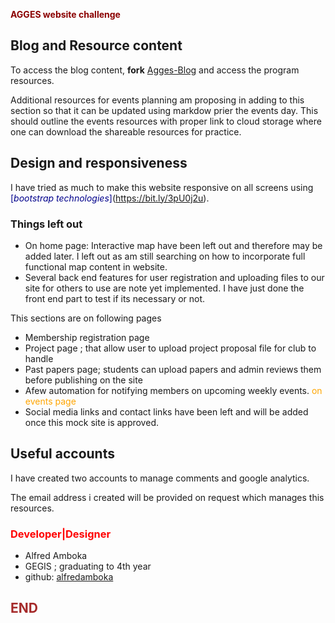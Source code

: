 <span style = "color: darkred">**AGGES website challenge**</span>
<!-- AGGES website challenge 

Points to note:
       Am a beginner when i comes to developing complete projects like this.
       There are also issues which may need fixing.
       Most importantly  blog content and main site content are separate and am trying to figure out how to merge them to single repository. This happened as initially i started working using bootstrap and later switched to jerky. This imply that blog repository will be fork from my github repo
-->

##  Blog and Resource content

To access the blog content, **fork**  [Agges-Blog](https://github.com/alfredamboka/Agges-Blog) and access the program resources.

Additional resources for events planning am proposing in adding to this section so that it can be updated using markdow prier the events day. This should outline the events resources with proper link to cloud storage where one can download the shareable resources for practice.

## Design and  responsiveness

I have tried as much to make this website responsive on all screens using <span style = "color: darkblue">[*bootstrap technologies*]</span>(https://bit.ly/3pU0j2u).

### Things left out 

+ On home page: Interactive map have been left out and therefore may be added later. I left out as am still searching on how to incorporate full functional map content in website.
+ Several back end  features for  user registration and uploading files to our site for others to use are note yet implemented. I have just done the front end part to test if its necessary or not.

This sections are on following pages
+ Membership registration page
+ Project page ; that allow user to upload project proposal file for club to handle
+ Past papers page; students can upload papers and admin reviews them before publishing on the site
+ Afew automation for notifying members on upcoming weekly events. <span style = "color: orange">on events page</span>
+ Social media links and contact links have been left and will be added once this mock site is approved.
  
## Useful accounts

I have created two accounts to manage comments and google analytics.

The email address i created will be provided on request which manages this resources.

### <span style="color: red">Developer|Designer</span>

+ Alfred Amboka
+ GEGIS ; graduating to 4th year
+ github: [alfredamboka](https://github.com/alfredamboka)

## <span style = "color: brown">**END**</span>